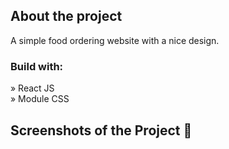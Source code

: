 <h2>About the project</h2>
<p>A simple food ordering website with a nice design.</p>

<h3>Build with:</h3>

» React JS <br>
» Module CSS


<h2>Screenshots of the Project 📸</h2>
<br>
<!-- <img src='https://github.com/merthzl98/expense/blob/master/public/add-expensive.png?raw=trueJ'/> -->

